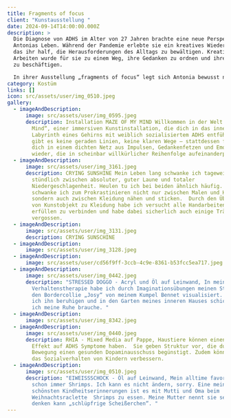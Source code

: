 ```yaml
---
title: Fragments of focus
client: "Kunstausstellung "
date: 2024-09-14T14:00:00.000Z
description: >
  Die Diagnose von ADHS im Alter von 27 Jahren brachte eine neue Perspektive in
  Antonias Leben. Während der Pandemie erlebte sie ein kreatives Wiedererwachen,
  das ihr half, die Herausforderungen des Alltags zu bewältigen. Kreatives
  Arbeiten wurde für sie zu einem Weg, ihre Gedanken zu ordnen und ihren Geist
  zu beschäftigen.

  In ihrer Ausstellung „fragments of focus“ legt sich Antonia bewusst nicht auf ein Medium fest. Ihre Werke entstehen aus Textilien, auf Leinwänden und in Form von Installationen – jedes Stück ein Ausdruck ihrer unsortierten Gedankenwelt. 
category: Kostüm
links: []
icon: src/assets/user/img_0510.jpeg
gallery:
  - imageAndDescription:
      image: src/assets/user/img_0595.jpeg
      description: Installation MAZE OF MY MIND Willkommen in der Welt von "Maze of My
        Mind“, einer immersiven Kunstinstallation, die dich in das innere
        Labyrinth eines Gehirns mit weiblich sozialisiertem ADHS entführt. Hier
        gibt es keine geraden Linien, keine klaren Wege – stattdessen findest du
        dich in einem dichten Netz aus Impulsen, Gedankenfetzen und Emotionen
        wieder, die in scheinbar willkürlicher Reihenfolge aufeinanderprallen.
  - imageAndDescription:
      image: src/assets/user/img_3161.jpeg
      description: CRYING SUNSHINE Mein Leben lang schwanke ich tageweise oder teils
        stündlich zwischen absoluter, guter Laune und totaler
        Niedergeschlagenheit. Heulen tu ich bei beiden ähnlich häufig. Genauso
        schwanke ich zum Prokrastinieren nicht nur zwischen Malen und Häkeln
        sondern auch zwischen Kleidung nähen und sticken.  Durch den Übergang
        von Kunstobjekt zu Kleidung habe ich versucht alle Handarbeiten die mich
        erfüllen zu verbinden und habe dabei sicherlich auch einige Tränchen
        vergossen.
  - imageAndDescription:
      image: src/assets/user/img_3131.jpeg
      description: CRYING SUNSCHINE
  - imageAndDescription:
      image: src/assets/user/img_3128.jpeg
  - imageAndDescription:
      image: src/assets/user/cd56f9ff-3ccb-4c9e-8361-b53fcc5ea717.jpeg
  - imageAndDescription:
      image: src/assets/user/img_0442.jpeg
      description: "STRESSED DOGGO - Acryl und Öl auf Leinwand, In meiner
        Verhaltenstherapie habe ich durch Imaginationsübungen meinen Stress als
        den Bordercollie „Josy“ von meinem Kumpel Bennet visualisiert. Nun kann
        ich ihn beruhigen und in den Garten meines inneren Hauses schicken, wenn
        ich meine Ruhe brauche. "
  - imageAndDescription:
      image: src/assets/user/img_8342.jpeg
  - imageAndDescription:
      image: src/assets/user/img_0440.jpeg
      description: RHIA - Mixed Media auf Pappe, Haustiere können einen positiven
        Effekt auf ADHS Symptome haben.  Sie geben Struktur vor, die durch
        Bewegung einen gesunden Dopaminausschuss begünstigt. Zudem können Sie
        das Sozialverhalten von Kindern verbessern.
  - imageAndDescription:
      image: src/assets/user/img_0510.jpeg
      description: "EIWEISSSCHOCK - Öl auf Leinwand, Mein alltime favorite food waren
        schon immer Shrimps. Ich kann es nicht ändern, sorry. Eine meiner
        schönsten Kindheitserinnerungen ist es mit Mutti und Oma beim
        Weihnachtsraclette  Shrimps zu essen. Meine Mutter nennt sie seit ich
        denken kann „schlüpfrige Scheißerchen“. "
---
```


